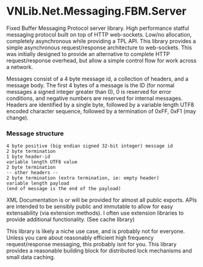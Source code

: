 # VNLib.Net.Messaging.FBM.Server

Fixed Buffer Messaging Protocol server library. High performance statful messaging 
protocol built on top of HTTP web-sockets. Low/no allocation, completely asynchronous
while providing a TPL API. This library provides a simple asynchronous request/response 
architecture to web-sockets. This was initially designed to provide an alternative to 
complete HTTP request/response overhead, but allow a simple control flow for work 
across a network.

Messages consist of a 4 byte message id, a collection of headers, and a message body. 
The first 4 bytes of a message is the ID (for normal messages a signed integer greater than 0), 
0 is reserved for error conditions, and negative numbers are reserved for internal 
messages. Headers are identified by a single byte, followed by a variable length UTF8 
encoded character sequence, followed by a termination of 0xFF, 0xF1 (may change).

### Message structure
	4 byte positive (big endian signed 32-bit integer) message id
	2 byte termination
	1 byte header-id
	variable length UTF8 value
	2 byte termination
	-- other headers --
	2 byte termination (extra termination, ie: empty header)
	variable length payload
	(end of message is the end of the payload)


XML Documentation is or will be provided for almost all public exports. APIs are intended to 
be sensibly public and immutable to allow for easy extensability (via extension methods). I
often use extension libraries to provide additional functionality. (See cache library)

This library is likely a niche use case, and is probably not for everyone. Unless you care
about reasonably efficient high frequency request/response messaging, this probably isnt 
for you. This library provides a reasonable building block for distributed lock mechanisms
and small data caching.